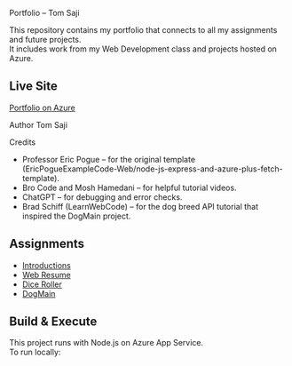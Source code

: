 Portfolio – Tom Saji

This repository contains my portfolio that connects to all my assignments and future projects.  
It includes work from my Web Development class and projects hosted on Azure.

## Live Site
[Portfolio on Azure](https://lionsbearsandtigers-endnhxchbpgahyfk.canadacentral-01.azurewebsites.net)  



Author
Tom Saji



 Credits
- Professor Eric Pogue – for the original template (EricPogueExampleCode-Web/node-js-express-and-azure-plus-fetch-template).  
- Bro Code and Mosh Hamedani – for helpful tutorial videos.  
- ChatGPT – for debugging and error checks.  
- Brad Schiff (LearnWebCode) – for the dog breed API tutorial that inspired the DogMain project.  



## Assignments
- [Introductions](Introductions/index.html)  
- [Web Resume](Webresume/index.html)  
- [Dice Roller](Diceroller/index.html)  
- [DogMain](DogMain/index.html)  





## Build & Execute
This project runs with Node.js on Azure App Service.  
To run locally:  

